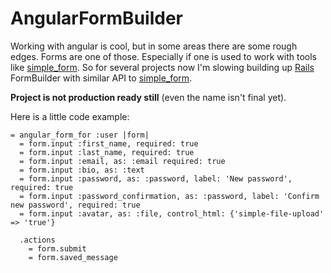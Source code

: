 AngularFormBuilder
==========================

Working with angular is cool, but in some areas there are some rough edges. Forms are one of those. Especially if one is used to work with tools like [simple_form](http://github.com/plataformatec/simple_form). So for several projects now I'm slowing building up [Rails](http://rubyonrails.org/) FormBuilder with similar API to [simple_form](http://github/com/plataformatec/simple_form). 

**Project is not production ready still** (even the name isn't final yet).


Here is a little code example:

```slim
= angular_form_for :user |form|
  = form.input :first_name, required: true
  = form.input :last_name, required: true
  = form.input :email, as: :email required: true
  = form.input :bio, as: :text
  = form.input :password, as: :password, label: 'New password', required: true
  = form.input :password_confirmation, as: :password, label: 'Confirm new password', required: true
  = form.input :avatar, as: :file, control_html: {'simple-file-upload' => 'true'}

  .actions
    = form.submit
    = form.saved_message

```
